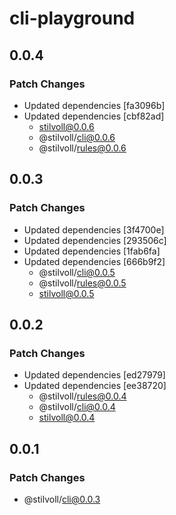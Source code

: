# cli-playground

## 0.0.4

### Patch Changes

- Updated dependencies [fa3096b]
- Updated dependencies [cbf82ad]
  - stilvoll@0.0.6
  - @stilvoll/cli@0.0.6
  - @stilvoll/rules@0.0.6

## 0.0.3

### Patch Changes

- Updated dependencies [3f4700e]
- Updated dependencies [293506c]
- Updated dependencies [1fab6fa]
- Updated dependencies [666b9f2]
  - @stilvoll/cli@0.0.5
  - @stilvoll/rules@0.0.5
  - stilvoll@0.0.5

## 0.0.2

### Patch Changes

- Updated dependencies [ed27979]
- Updated dependencies [ee38720]
  - @stilvoll/rules@0.0.4
  - @stilvoll/cli@0.0.4
  - stilvoll@0.0.4

## 0.0.1

### Patch Changes

- @stilvoll/cli@0.0.3
